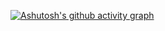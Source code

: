 [![Ashutosh's github activity graph](https://github-readme-activity-graph.vercel.app/graph?username=devophudson&custom_title=Das%20ist%20Hudson's%20Contribuition&hide_border=false&theme=tokyp-night)](https://github.com/devophudson/github-readme-activity-graph)

